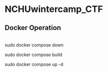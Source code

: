 # NCHUwintercamp_CTF

## Docker Operation
<br>
sudo docker compose down

sudo docker compose build

sudo docker compose up -d
